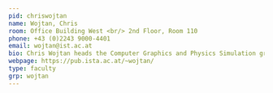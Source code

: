 ```yaml
---
pid: chriswojtan
name: Wojtan, Chris
room: Office Building West <br/> 2nd Floor, Room 110
phone: +43 (0)2243 9000-4401
email: wojtan@ist.ac.at
bio: Chris Wojtan heads the Computer Graphics and Physics Simulation group at ISTA. He and his group develop geometric and numerical algorithms for computer animation and geometry processing and try to find new efficient and robust ways to simulate solid and fluid dynamics, control physics simulations, and compute with 3D shapes.
webpage: https://pub.ista.ac.at/~wojtan/
type: faculty
grp: wojtan
---
```

 